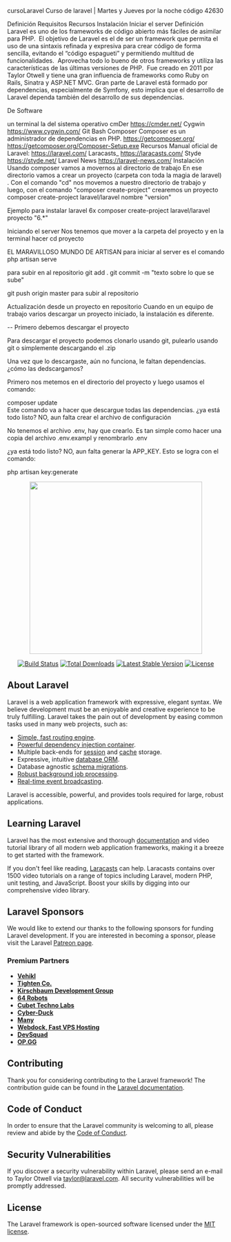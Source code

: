 
cursoLaravel
Curso de laravel | Martes y Jueves por la noche código 42630

Definición
Requisitos
Recursos
Instalación
Iniciar el server
Definición
Laravel es uno de los frameworks de código abierto más fáciles de asimilar para PHP.  El objetivo de Laravel es el de ser un framework que permita el uso de una sintaxis refinada y expresiva para crear código de forma sencilla, evitando el “código espagueti” y permitiendo multitud de funcionalidades.  Aprovecha todo lo bueno de otros frameworks y utiliza las características de las últimas versiones de PHP.  Fue creado en 2011 por Taylor Otwell y tiene una gran influencia de frameworks como Ruby on Rails, Sinatra y ASP.NET MVC. Gran parte de Laravel está formado por dependencias, especialmente de Symfony, esto implica que el desarrollo de Laravel dependa también del desarrollo de sus dependencias.

De Software

un terminal
la del sistema operativo
cmDer https://cmder.net/
Cygwin https://www.cygwin.com/
Git Bash
Composer Composer es un administrador de dependencias en PHP.
https://getcomposer.org/
https://getcomposer.org/Composer-Setup.exe
Recursos
Manual oficial de Laravel: https://laravel.com/
Laracasts_ https://laracasts.com/
Styde https://styde.net/
Laravel News https://laravel-news.com/
Instalación
Usando composer vamos a movernos al directorio de trabajo En ese directorio vamos a crear un proyecto (carpeta con toda la magia de laravel) . Con el comando "cd" nos movemos a nuestro directorio de trabajo y luego, con el comando "composer create-project" crearemos un proyecto
composer create-project laravel/laravel nombre "version"



Ejemplo para instalar laravel 6x
composer create-project laravel/laravel proyecto "6.*"

Iniciando el server
Nos tenemos que mover a la carpeta del proyecto y en la terminal hacer
cd proyecto

EL MARAVILLOSO MUNDO DE ARTISAN para iniciar al server es el comando
php artisan serve



para subir en al repositorio
git add .
git commit -m "texto sobre lo que se sube"


git push origin master     para subir al repositorio







Actualización desde un proyecto en repositorio
Cuando en un equipo de trabajo varios descargar un proyecto iniciado, la instalación es diferente.

-- Primero debemos descargar el proyecto

Para descargar el proyecto podemos clonarlo usando git, pulearlo usando git o simplemente descargando el .zip

Una vez que lo descargaste, aún no funciona, le faltan dependencias. ¿cómo las dedscargamos?

Primero nos metemos en el directorio del proyecto y luego usamos el comando:

composer update    
Este comando va a hacer que descargue todas las dependencias.
¿ya está todo listo? NO, aun falta crear el archivo de configuración

No tenemos el archivo .env, hay que crearlo. Es tan simple como hacer una copia del archivo .env.exampl y renombrarlo .env

¿ya está todo listo? NO, aun falta generar la APP_KEY. Esto se logra con el comando:

php artisan key:generate 



<p align="center"><a href="https://laravel.com" target="_blank"><img src="https://raw.githubusercontent.com/laravel/art/master/logo-lockup/5%20SVG/2%20CMYK/1%20Full%20Color/laravel-logolockup-cmyk-red.svg" width="400"></a></p>

<p align="center">
<a href="https://travis-ci.org/laravel/framework"><img src="https://travis-ci.org/laravel/framework.svg" alt="Build Status"></a>
<a href="https://packagist.org/packages/laravel/framework"><img src="https://poser.pugx.org/laravel/framework/d/total.svg" alt="Total Downloads"></a>
<a href="https://packagist.org/packages/laravel/framework"><img src="https://poser.pugx.org/laravel/framework/v/stable.svg" alt="Latest Stable Version"></a>
<a href="https://packagist.org/packages/laravel/framework"><img src="https://poser.pugx.org/laravel/framework/license.svg" alt="License"></a>
</p>

## About Laravel

Laravel is a web application framework with expressive, elegant syntax. We believe development must be an enjoyable and creative experience to be truly fulfilling. Laravel takes the pain out of development by easing common tasks used in many web projects, such as:

- [Simple, fast routing engine](https://laravel.com/docs/routing).
- [Powerful dependency injection container](https://laravel.com/docs/container).
- Multiple back-ends for [session](https://laravel.com/docs/session) and [cache](https://laravel.com/docs/cache) storage.
- Expressive, intuitive [database ORM](https://laravel.com/docs/eloquent).
- Database agnostic [schema migrations](https://laravel.com/docs/migrations).
- [Robust background job processing](https://laravel.com/docs/queues).
- [Real-time event broadcasting](https://laravel.com/docs/broadcasting).

Laravel is accessible, powerful, and provides tools required for large, robust applications.

## Learning Laravel

Laravel has the most extensive and thorough [documentation](https://laravel.com/docs) and video tutorial library of all modern web application frameworks, making it a breeze to get started with the framework.

If you don't feel like reading, [Laracasts](https://laracasts.com) can help. Laracasts contains over 1500 video tutorials on a range of topics including Laravel, modern PHP, unit testing, and JavaScript. Boost your skills by digging into our comprehensive video library.

## Laravel Sponsors

We would like to extend our thanks to the following sponsors for funding Laravel development. If you are interested in becoming a sponsor, please visit the Laravel [Patreon page](https://patreon.com/taylorotwell).

### Premium Partners

- **[Vehikl](https://vehikl.com/)**
- **[Tighten Co.](https://tighten.co)**
- **[Kirschbaum Development Group](https://kirschbaumdevelopment.com)**
- **[64 Robots](https://64robots.com)**
- **[Cubet Techno Labs](https://cubettech.com)**
- **[Cyber-Duck](https://cyber-duck.co.uk)**
- **[Many](https://www.many.co.uk)**
- **[Webdock, Fast VPS Hosting](https://www.webdock.io/en)**
- **[DevSquad](https://devsquad.com)**
- **[OP.GG](https://op.gg)**

## Contributing

Thank you for considering contributing to the Laravel framework! The contribution guide can be found in the [Laravel documentation](https://laravel.com/docs/contributions).

## Code of Conduct

In order to ensure that the Laravel community is welcoming to all, please review and abide by the [Code of Conduct](https://laravel.com/docs/contributions#code-of-conduct).

## Security Vulnerabilities

If you discover a security vulnerability within Laravel, please send an e-mail to Taylor Otwell via [taylor@laravel.com](mailto:taylor@laravel.com). All security vulnerabilities will be promptly addressed.

## License

The Laravel framework is open-sourced software licensed under the [MIT license](https://opensource.org/licenses/MIT).
